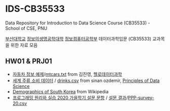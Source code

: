 # IDS-CB35533
Data Repository for Introduction to Data Science Course (CB35533) - School of CSE, PNU

[부산대학교](http://www.pusan.ac.kr/kor/Main.do) [정보의생명공학대학](https://ibe.pusan.ac.kr/ibe/index.do) [정보컴퓨터공학부](https://cse.pusan.ac.kr/cse/index.do) 데이터과학입문 (CB35533) 교과목을 위한 자료 모음

## HW01 & PRJ01
* [자동차 정보 예제](https://github.com/jykim/dbook/blob/master/mtcars.txt)/[mtcars.txt](https://raw.githubusercontent.com/jykim/dbook/master/mtcars.txt) from 김진영, [헬로데이터과학](http://www.yes24.com/Product/goods/24349374)
* [세계 주류 소비 데이터](https://github.com/sinanuozdemir/principles_of_data_science/blob/master/data/chapter_2/drinks.csv) / [drinks.csv](https://raw.githubusercontent.com/sinanuozdemir/principles_of_data_science/master/data/chapter_2/drinks.csv) from sinan ozdemir, [Principles of Data Science](https://www.amazon.com/Principles-Data-Science-techniques-making-ebook/dp/B01A8T8YNC)
* [Demographics of South Korea](https://en.wikipedia.org/wiki/Demographics_of_South_Korea) from Wikipedia
* [프로그래밍 원리와 실습 2020 가을학기 설문 문항](https://github.com/inetguru/IDS-CB35533/blob/main/ppp_survey_questions.pdf) / [설문 결과](https://github.com/inetguru/IDS-CB35533/blob/main/PPP-survey-20.csv)/[PPP-survey-20.csv](https://raw.githubusercontent.com/inetguru/IDS-CB35533/main/PPP-survey-20.csv)
